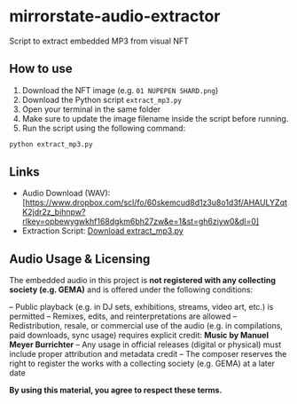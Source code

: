 # mirrorstate-audio-extractor

Script to extract embedded MP3 from visual NFT

## How to use

1. Download the NFT image (e.g. `01 NUPEPEN SHARD.png`)
2. Download the Python script `extract_mp3.py`
3. Open your terminal in the same folder
4. Make sure to update the image filename inside the script before running.
5. Run the script using the following command:

```bash
python extract_mp3.py
```

## Links

- Audio Download (WAV): [https://www.dropbox.com/scl/fo/60skemcud8d1z3u8o1d3f/AHAULYZqtK2jdr2z_bihnpw?rlkey=opbewygwkhf168dgkm6bh27zw&e=1&st=gh6ziyw0&dl=0]
- Extraction Script: [Download extract_mp3.py](https://raw.githubusercontent.com/numanu107/mirrorstate-audio-extractor/refs/heads/main/extract_mp3.py)

## Audio Usage & Licensing
The embedded audio in this project is **not registered with any collecting society (e.g. GEMA)** and is offered under the following conditions:

– Public playback (e.g. in DJ sets, exhibitions, streams, video art, etc.) is permitted
– Remixes, edits, and reinterpretations are allowed
– Redistribution, resale, or commercial use of the audio (e.g. in compilations, paid downloads, sync usage) requires explicit credit: 
**Music by Manuel Meyer Burrichter**
– Any usage in official releases (digital or physical) must include proper attribution and metadata credit
– The composer reserves the right to register the works with a collecting society (e.g. GEMA) at a later date

**By using this material, you agree to respect these terms.**
